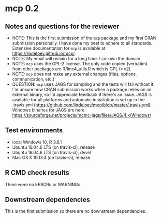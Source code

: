
# mcp 0.2

## Notes and questions for the reviewer
* NOTE: This is the first submission of the `mcp` package and my first CRAN submission personally. I have done my best to adhere to all standards. Extensive documentation for `mcp` is available at https://lindeloev.github.io/mcp/.
* NOTE: My email will remain for a long time. I co-own the domain.
* NOTE: `mcp` uses the GPL-2 license. The only code copied (verbatim) from other packages are R/lme4_utils.R which is GPL (>=2).
* NOTE: `mcp` does not make any external changes (files, options, communication, etc.)
* QUESTION: `mcp` uses JAGS for sampling and the tests will fail without it. I'm unsure how CRAN submission works when a package relies on an external binary, so I'd appreciate feedback if there's an issue. JAGS is available for all platforms and automatic installation is set up in the .travis.yml (https://github.com/lindeloev/mcp/blob/master/.travis.yml). Windows binaries for JAGS are here: https://sourceforge.net/projects/mcmc-jags/files/JAGS/4.x/Windows/

## Test environments
* local Windows 10, R 3.6.1
* Ubuntu 16.04.6 LTS (on travis-ci), release
* Ubuntu 16.04.6 LTS (on travis-ci), devel
* Mac OS X 10.13.3 (on travis-ci), release

## R CMD check results
There were no ERRORs or WARNINGs.

## Downstream dependencies
This is the first submission so there are no downstream dependencies.

